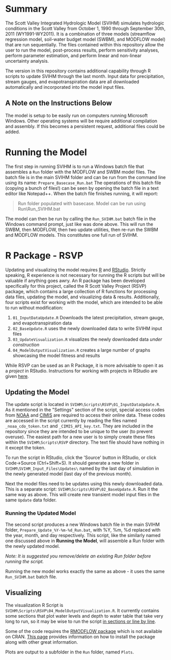 # Summary
The Scott Valley Integrated Hydrologic Model (SVIHM) simulates hydrologic conditions in the Scott Valley from October 1, 1990 through September 30th, 2011 (WY1991-WY2011). It is a combination of three models (streamflow regression model, soil-water budget model (SWBM), and MODFLOW model) that are run sequentially. The files contained within this repository allow the user to run the model, post-process results, perform sensitivity analyses, perform parameter estimation, and perform linear and non-linear uncertainty analysis.

The version in this repository contains additional capability through R scripts to update SVIHM through the last month. Input data for precipitation, stream gauges, and evapotranspiration data are all downloaded automatically and incorporated into the model input files.

## A Note on the Instructions Below
The model is setup to be easily run on computers running Microsoft Windows. Other operating systems will be require additional compilation and assembly. If this becomes a persistent request, additional files could be added.

# Running the Model
The first step in running SVIHM is to run a Windows batch file that assembles a `Run` folder with the MODFLOW and SWBM model files. The batch file is in the main SVIHM folder and can be run from the command line using its name:
`
Prepare_Basecase_Run.bat
`
The operations of this batch file (copying a bunch of files!) can be seen by opening the batch file in a text editor like Notepad++. When the batch file finishes running, it will report:

> Run folder populated with basecase. Model can be run using Run\Run_SVIHM.bat

The model can then be run by calling the `Run_SVIHM.bat` batch file in the Windows command prompt, just like was done above. This will run the SWBM, then MODFLOW, then two update utilities, then re-run the SWBM and MODFLOW models. This constitutes one full run of SVIHM.

# R Package - RSVP
Updating and visualizing the model requires [R](https://cran.r-project.org/) and [RStudio](https://www.rstudio.com/). Strictly speaking, R experience is not necessary for running the R scripts but will be valuable if anything goes awry. An R package has been developed specifically for this project, called the R Scott Valley Project (RSVP) package, which contains a large collection of R functions for processing data files, updating the model, and visualizing data & results. Additionally, four scripts exist for working with the model, which are intended to be able to run without modification:

1. `01_InputDataUpdate.R` Downloads the latest precipitation, stream gauge, and evapotranspiration data
2. `02_BaseUpdate.R` uses the newly downloaded data to write SVIHM input files
3. `03_UpdateVisualization.R` visualizes the newly downloaded data *under construction*
4. `04_ModelOutputVisualization.R` creates a large number of graphs showcasing the model fitness and results

While RSVP can be used as an R Package, it is more advisable to open it as a *project* in RStudio. Instructions for working with projects in RStudio are given [here](https://support.posit.co/hc/en-us/articles/200526207-Using-RStudio-Projects).

## Updating the Model
The update script is located in `SVIHM\Scripts\RSVP\01_InputDataUpdate.R`. As it mentioned in the "Settings" section of the script, special access codes from [NOAA](https://www.ncdc.noaa.gov/cdo-web/webservices/v2) and [CIMIS](https://cimis.water.ca.gov/) are required to access their online data. These codes are accessed in the script currently by reading the files named `_noaa_cdo_token.txt` and `_CIMIS_API_key.txt`. They are included in the repository since they are intended to be unique to the user (to prevent overuse). The easiest path for a new user is to simply create these files within the `SVIHM\Scripts\RSVP` directory. The text file should have nothing in it except the token.

To run the script in RStudio, click the 'Source' button in RStudio, or click Code->Source (Ctrl+Shift+S). It should generate a new folder in `SVIHM\SVIHM_Input_Files\Updates\` named by the last day of simulation in the newly generated model (last day of the previous month).

Next the model files need to be updates using this newly downloaded data. This is a separate script: `SVIHM\Scripts\RSVP\02_BaseUpdate.R`. Run it the same way as above. This will create new transient model input files in the same `Update` data folder.

### Running the Updated Model
The second script produces a new Windows batch file in the main SVIHM folder, `Prepare_Update_%Y-%m-%d_Run.bat`, with %Y, %m, %d replaced with the year, month, and day respectively. This script, like the similarly named one discussed above in **Running the Model**, will assemble a Run folder with the newly updated model.

*Note: It is suggested you remove/delete an existing Run folder before running the script.*

Running the new model works exactly the same as above - it uses the same `Run_SVIHM.bat` batch file.

## Visualizing
The visualization R Script is `SVIHM\Scripts\RSVP\04_ModelOutputVisualization.R`. It currently contains some sections that plot water levels and depth to water table that take very long to run, so it may be wise to run the script [in sections or line by line](https://support.rstudio.com/hc/en-us/articles/200484448-Editing-and-Executing-Code-in-the-RStudio-IDE#executing).

Some of the code requires the [RMODFLOW package](https://github.com/rogiersbart/RMODFLOW) which is not available on CRAN. [This page](https://rogiersbart.github.io/RMODFLOW/) provides information on how to install the package along with other great information.

Plots are output to a subfolder in the `Run` folder, named `Plots`.
